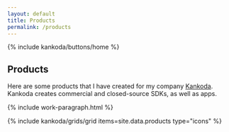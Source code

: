 ```yaml
---
layout: default
title: Products
permalink: /products
---
```


<article>
  {% include kankoda/buttons/home %}

  <h1>Products</h1>

  <p>
    Here are some products that I have created for my company <a href="https://kankoda.com">Kankoda</a>. Kankoda creates commercial and closed-source SDKs, as well as apps.
  </p>

  {% include work-paragraph.html %}
</article>

{% include kankoda/grids/grid items=site.data.products type="icons" %}